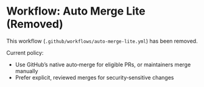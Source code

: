 ﻿# Workflow: Auto Merge Lite (Removed)

This workflow (`.github/workflows/auto-merge-lite.yml`) has been removed.

Current policy:
- Use GitHub’s native auto‑merge for eligible PRs, or maintainers merge manually
- Prefer explicit, reviewed merges for security‑sensitive changes

